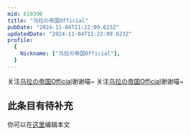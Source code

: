 ```yaml
---
mid: 610390
title: "乌拉の帝国Official"
pubDate: "2024-11-04T11:22:09.623Z"
updatedDate: "2024-11-04T11:22:09.623Z"
profile:
  {
    Nickname: ["乌拉の帝国Official"],
  }
---
```


关注[乌拉の帝国Official](https://space.bilibili.com/610390)谢谢喵~ 关注[乌拉の帝国Official](https://space.bilibili.com/610390)谢谢喵~

## 此条目有待补充
你可以在[这里](https://github.com/Yuhanawa/VTuber.ICU-Content/edit/master/v/乌拉の帝国Official/index.md)编辑本文
